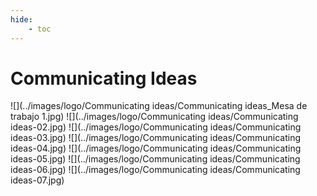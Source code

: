 ```yaml
---
hide:
    - toc
---
```

# **Communicating Ideas** 

 ![](../images/logo/Communicating ideas/Communicating ideas_Mesa de trabajo 1.jpg)
 ![](../images/logo/Communicating ideas/Communicating ideas-02.jpg)
 ![](../images/logo/Communicating ideas/Communicating ideas-03.jpg)
 ![](../images/logo/Communicating ideas/Communicating ideas-04.jpg)
 ![](../images/logo/Communicating ideas/Communicating ideas-05.jpg)
 ![](../images/logo/Communicating ideas/Communicating ideas-06.jpg)
 ![](../images/logo/Communicating ideas/Communicating ideas-07.jpg)



 